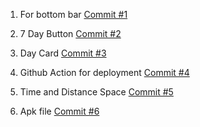 1. For bottom bar [Commit #1](https://github.com/jaiakash/hajo_trips_dev_task/commit/e9fed8e8a1ef7e8b6fe681e5d825c24aa8554d16)

2. 7 Day Button [Commit #2](https://github.com/jaiakash/hajo_trips_dev_task/commit/e9fed8e8a1ef7e8b6fe681e5d825c24aa8554d16)

3. Day Card [Commit #3](https://github.com/jaiakash/hajo_trips_dev_task/commit/a71e925ee71e4d133483b94c79c911a65e50b61c)

4. Github Action for deployment [Commit #4](https://github.com/jaiakash/hajo_trips_dev_task/commit/dc6b95968c338ac84386b39a50104c435ac3521d)

5. Time and Distance Space [Commit #5](https://github.com/jaiakash/hajo_trips_dev_task/commit/cf43282e69ad8f25758bc65a1d04fe20da375bf8)

6. Apk file [Commit #6](https://github.com/jaiakash/hajo_trips_dev_task/commit/b312574d1e864c2959313213580a468c25fe14e6)
